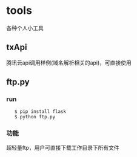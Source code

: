 # tools
各种个人小工具

## txApi
腾讯云api调用样例(域名解析相关的api)，可直接使用

## ftp.py
### run
 ```shell
    $ pip install flask
    $ python ftp.py
 ```
### 功能
超轻量ftp，用户可直接下载工作目录下所有文件
